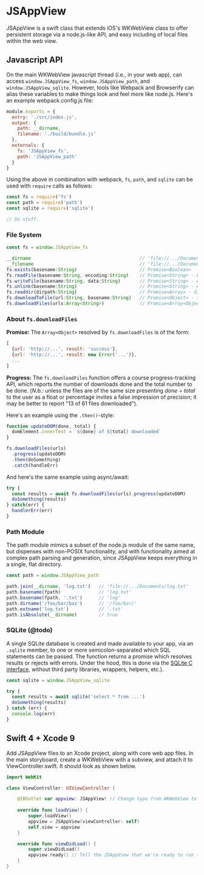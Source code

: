 # JSAppView
JSAppView is a swift class that extends iOS's WKWebView class to offer persistent storage via a node.js-like API, and easy including of local files within the web view.

## Javascript API
On the main WKWebView javascript thread (i.e., in your web app), can access `window.JSAppView_fs`, `window.JSAppView_path`, and `window.JSAppView_sqlite`. However, tools like Webpack and Browserify can alias these variables to make things look and feel more like node.js. Here's an example webpack.config.js file:

```js
module.exports = {
  entry: './src/index.js',
  output: {
    path: __dirname,
    filename: './build/bundle.js'
  },
  externals: {
    fs: 'JSAppView_fs',
    path: 'JSAppView_path'
  }
}
```

Using the above in combination with webpack, `fs`, `path`, and `sqlite` can be used with `require` calls as follows:

```js
const fs = require('fs')
const path = require('path')
const sqlite = require('sqlite')

// Do stuff.
```

### File System
```js
const fs = window.JSAppView_fs

__dirname                                        // 'file://.../Documents'
__filename                                       // 'file://.../Documents/index.html'
fs.exists(basename:String)                       // Promise<Boolean>
fs.readFile(basename:String, encoding:String)    // Promise<String> - File contents
fs.writeFile(basename:String, data:String)       // Promise<String> - Abs path to the file
fs.unlink(basename:String)                       // Promise<String> - Abs path to the file
fs.readdir(dirpath:String)                       // Promise<Array> - dir contents
fs.downloadToFile(url:String, basename:String)   // Promise<Object> - {url, status}
fs.downloadFiles(urls:Array<String>)             // Promise<Array<Object>> with progress API
```

### About `fs.downloadFiles`
**Promise:** The `Array<Object>` resolved by `fs.downloadFiles` is of the form:

```js
[
  {url: 'http://...', result: 'success'},
  {url: 'http://...', result: new Error('...')},
  ...
]
```

**Progress:** The `fs.downloadFiles` function offers a course progress-tracking API, which reports the number of downloads done and the total number to be done. (*N.b.:* unless the files are of the same size presenting *done* ÷ *total* to the user as a float or percentage invites a false impression of precision; it may be better to report "13 of 61 files downloaded").

Here's an example using the `.then()`-style:

```js
function updateDOM(done, total) {
  domElement.innerText = `${done} of ${total} downloaded`
}

fs.downloadFiles(urls)
  .progress(updateDOM)
  .then(doSomething)
  .catch(handleErr)
```

And here's the same example using async/await:

```js
try {
  const results = await fs.downloadFiles(urls).progress(updateDOM)
  doSomething(results)
} catch(err) {
  handlerErr(err)
}
```

### Path Module
The path module mimics a subset of the node.js module of the same name, but dispenses with non-POSIX functionality, and with functionality aimed at complex path parsing and generation, since JSAppView keeps everything in a single, flat directory.

```js
const path = window.JSAppView_path

path.join(__dirname, 'log.txt')   // 'file://.../Documents/log.txt'
path.basename(fpath)              // 'log.txt'
path.basename(fpath, '.txt')      // 'log'
path.dirname('/foo/bar/baz')      // '/foo/bar/'
path.extname('log.txt')           // '.txt'
path.isAbsolute(__dirname)        // true
```

### SQLite (@todo)
A single SQLite database is created and made available to your app, via an `.sqlite` member, to one or more semicolon-separated which SQL statements can be passed. The function returns a promise which resolves results or rejects with errors. Under the hood, this is done via the [SQLite C interface](https://sqlite.org/c3ref/exec.html), without third party libraries, wrappers, helpers, etc.).

```js
const sqlite = window.JSAppView_sqlite

try {
  const results = await sqlite('select * from ...')
  doSomething(results)
} catch (err) {
  console.log(err)
}
```

## Swift 4 + Xcode 9
Add JSAppView files to an Xcode project, along with core web app files. In the main storyboard, create a WKWebView with a subview, and attach it to ViewController.swift. It should look as shown below.

```swift
import WebKit

class ViewController: UIViewController {

    @IBOutlet var appview: JSAppView! // Change type from WKWebView to JSAppView
    
    override func loadView() {
        super.loadView()
        appview = JSAppView(viewController: self)
        self.view = appview
    }

    override func viewDidLoad() {
        super.viewDidLoad()
        appview.ready() // Tell the JSAppView that we're ready to run the app.
    }
}
```

